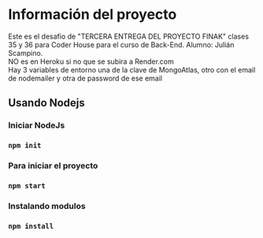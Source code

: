# Información del proyecto

Este es el desafio de "TERCERA ENTREGA DEL PROYECTO FINAK" clases 35 y 36 para Coder House para el curso de Back-End. Alumno: Julián Scampino.  
NO es en Heroku si no que se subira a Render.com  
Hay 3 variables de entorno una de la clave de MongoAtlas, otro con el email de nodemailer y otra de password de ese email  

## Usando Nodejs

### Iniciar NodeJs

###  `npm init`

### Para iniciar el proyecto

###  `npm start`

### Instalando modulos

###  `npm install`








